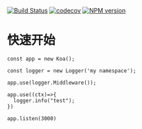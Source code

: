 [![Build Status](https://www.travis-ci.org/fullstackoverflow/log.svg?branch=master)](https://www.travis-ci.org/fullstackoverflow/log.svg?branch=master)
[![codecov](https://codecov.io/gh/fullstackoverflow/log/branch/master/graph/badge.svg)](https://codecov.io/gh/fullstackoverflow/log)
[![NPM version](https://img.shields.io/npm/v/@tosee/log.svg)](https://www.npmjs.com/@tosee/log)

# 快速开始

```
const app = new Koa();

const logger = new Logger('my namespace');

app.use(logger.Middleware());

app.use((ctx)=>{
  logger.info("test");
})

app.listen(3000)

```
